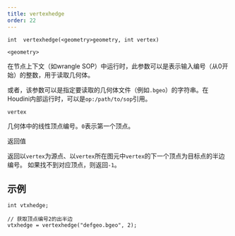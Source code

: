 ```yaml
---
title: vertexhedge
order: 22
---
```

`int  vertexhedge(<geometry>geometry, int vertex)`

`<geometry>`

在节点上下文（如wrangle SOP）中运行时，此参数可以是表示输入编号（从0开始）的整数，用于读取几何体。

或者，该参数可以是指定要读取的几何体文件（例如`.bgeo`）的字符串。在Houdini内部运行时，可以是`op:/path/to/sop`引用。

`vertex`

几何体中的线性顶点编号。`0`表示第一个顶点。

返回值

返回以`vertex`为源点、以`vertex`所在图元中`vertex`的下一个顶点为目标点的半边编号。
如果找不到对应顶点，则返回`-1`。

## 示例

```vex
int vtxhedge;

// 获取顶点编号2的出半边
vtxhedge = vertexhedge("defgeo.bgeo", 2);

```
